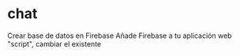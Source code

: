 # chat

Crear base de datos en Firebase
Añade Firebase a tu aplicación web "script", cambiar el existente
